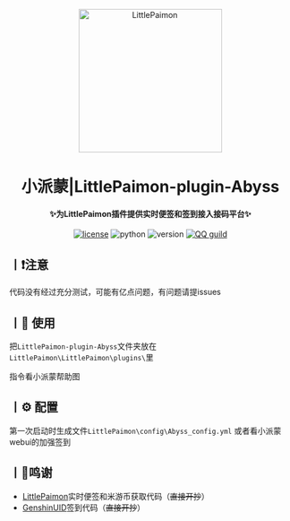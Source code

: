 <p align="center" >
  <a href="https://github.com/CMHopeSunshine/LittlePaimon/"><img src="https://s1.ax1x.com/2023/02/05/pS62DJK.png" width="256" height="256" alt="LittlePaimon"></a>
</p>
<h1 align="center">小派蒙|LittlePaimon-plugin-Abyss</h1>
<h4 align="center">✨为LittlePaimon插件提供实时便签和签到接入接码平台✨</h4>

<p align="center">
    <a href="https://cdn.jsdelivr.net/gh/CMHopeSunshine/LittlePaimon@master/LICENSE"><img src="https://img.shields.io/github/license/CMHopeSunshine/LittlePaimon" alt="license"></a>
    <img src="https://img.shields.io/badge/Python-3.9+-yellow" alt="python">
    <img src="https://img.shields.io/badge/Version-3.0.0rc3-green" alt="version">
    <a href="https://qun.qq.com/qqweb/qunpro/share?_wv=3&_wwv=128&inviteCode=MmWrI&from=246610&biz=ka"><img src="https://img.shields.io/badge/QQ频道交流-尘世闲游-blue?style=flat-square" alt="QQ guild"></a>
</p>

## 丨❗注意

代码没有经过充分测试，可能有亿点问题，有问题请提issues


## 丨📖 使用
把`LittlePaimon-plugin-Abyss`文件夹放在`LittlePaimon\LittlePaimon\plugins\`里

指令看小派蒙帮助图

## 丨⚙️ 配置
第一次启动时生成文件`LittlePaimon\config\Abyss_config.yml`
或者看小派蒙webui的加强签到
## 丨💸鸣谢
- [LittlePaimon](https://github.com/CMHopeSunshine/LittlePaimon)实时便签和米游币获取代码（~~直接开抄~~）
- [GenshinUID](https://github.com/KimigaiiWuyi/GenshinUID/tree/nonebot2-beta1)签到代码（~~直接开抄~~）
